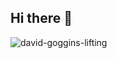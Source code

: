 ## Hi there 👋
![david-goggins-lifting](https://github.com/user-attachments/assets/4943ad49-2484-4f3d-8651-6c26e755f4e5)

<!-- 
<p><img src="https://github-readme-stats.vercel.app/api?username=abhiifour&amp;show_icons=true" alt="GitHub Stats"></p>
-->
